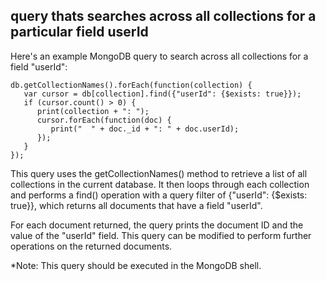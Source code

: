 ## query thats searches across all collections for a particular field userId

Here's an example MongoDB query to search across all collections for a field "userId":

```
db.getCollectionNames().forEach(function(collection) {
   var cursor = db[collection].find({"userId": {$exists: true}});
   if (cursor.count() > 0) {
      print(collection + ": ");
      cursor.forEach(function(doc) {
         print("  " + doc._id + ": " + doc.userId);
      });
   }
});
```

This query uses the getCollectionNames() method to retrieve a list of all collections in the current database. It then loops through each collection and performs a find() operation with a query filter of {"userId": {$exists: true}}, which returns all documents that have a field "userId".

For each document returned, the query prints the document ID and the value of the "userId" field. This query can be modified to perform further operations on the returned documents.

*Note: This query should be executed in the MongoDB shell.

